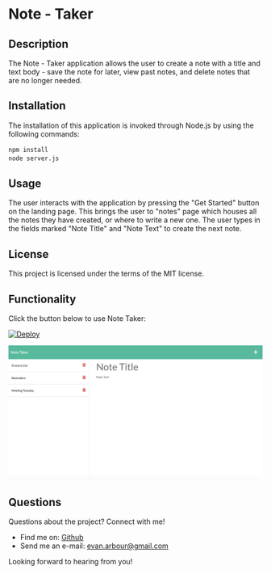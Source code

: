 # Note - Taker

## Description

The Note - Taker application allows the user to create a note with a title and text body - save the note for later, view past notes, and delete notes that are no longer needed.

## Installation

The installation of this application is invoked through Node.js by using the following commands:

```bash
npm install
node server.js
```

## Usage

The user interacts with the application by pressing the "Get Started" button on the landing page. This brings the user to "notes" page which houses all the notes they have created, or where to write a new one. The user types in the fields marked "Note Title" and "Note Text" to create the next note.

## License

This project is licensed under the terms of the MIT license.

## Functionality

Click the button below to use Note Taker:

[![Deploy](https://www.herokucdn.com/deploy/button.png)](https://cryptic-fortress-99665.herokuapp.com)

![screenshot of application](./assets/images/note-taker.png)

## Questions

Questions about the project? Connect with me!

- Find me on: [Github](https://github.com/evanarbour)
- Send me an e-mail: evan.arbour@gmail.com

Looking forward to hearing from you!
